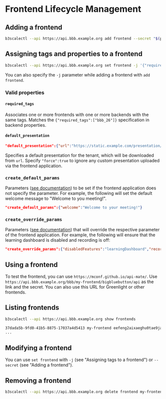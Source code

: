 # Frontend Lifecycle Management


## Adding a frontend

```bash
b3scalectl --api https://api.bbb.example.org add frontend --secret "$(pwgen -s 1 42)" my-frontend
```

## Assigning tags and properties to a frontend

```bash
b3scalectl --api https://api.bbb.example.org set frontend -j '{"required_tags":["bbb_26"]}' my-frontend
```

You can also specify the `-j` parameter while adding a frontend with `add frontend`.

### Valid properties

#### `required_tags`

Associates one or more frontends with one or more backends with the same tags. Matches the `{"required_tags":["bbb_26"]}` specification in backend properties.
#### `default_presentation`

```JSON
"default_presentation":{"url":"https://static.example.com/presentation/my-frontend.pdf","force":false}
```

Specifies a default presentation for the tenant, which will be downloaded from `url`. Specify `"force":true` to ignore any custom presentation uploaded via the frontend application.

###  `create_default_params`

Parameters ([see documentation](https://docs.bigbluebutton.org/development/api#create)) to be set if the frontend application does not specify the parameter. For example, the following will set the default welcome message to "Welcome to you meeting!".

```JSON
"create_default_params":{"welcome":"Welcome to your meeting!"}
```
###  `create_override_params`

Parameters ([see documentation](https://docs.bigbluebutton.org/development/api#create)) that will override the respective parameter of the frontend application. For example, the following will ensure that the learning dashboard is disabled and recording is off:

```JSON
"create_override_params":{"disabledFeatures":"learningDashboard","record":"false"}
```

## Using a frontend

To test the frontend, you can use `https://mconf.github.io/api-mate/`. Use `https://api.bbb.example.org/bbb/my-frontend/bigbluebutton/api` as the link and the secret. You can also use this URL for Greenlight or other frontends.

## Listing frontends

```bash
b3scalectl --api https://api.bbb.example.org show frontends

37dada5b-9fd0-41b5-8875-17037a4d5413 my-frontend eefeng2aixaeghu0tae9ja4ietheeNgoo5ubunga1ohkeexaib3bai9xudaang2i {"required_tags":["bbb_26"]}
...
```
## Modifying a frontend

You can use `set frontend` with `-j` (see "Assigning tags to a frontend") or `--secret` (see "Adding a frontend").

## Removing a frontend

```bash
b3scalectl --api https://api.bbb.example.org delete frontend my-frontend
```